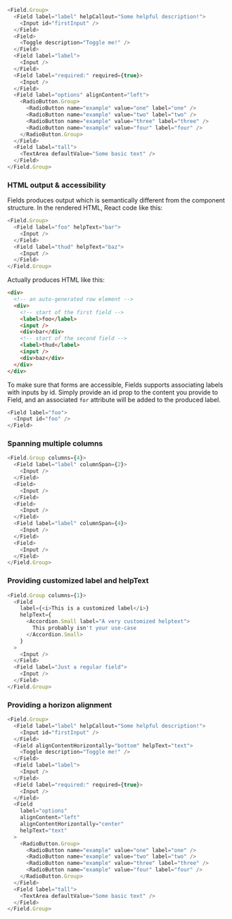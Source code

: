 ```js
<Field.Group>
  <Field label="label" helpCallout="Some helpful description!">
    <Input id="firstInput" />
  </Field>
  <Field>
    <Toggle description="Toggle me!" />
  </Field>
  <Field label="label">
    <Input />
  </Field>
  <Field label="required:" required={true}>
    <Input />
  </Field>
  <Field label="options" alignContent="left">
    <RadioButton.Group>
      <RadioButton name="example" value="one" label="one" />
      <RadioButton name="example" value="two" label="two" />
      <RadioButton name="example" value="three" label="three" />
      <RadioButton name="example" value="four" label="four" />
    </RadioButton.Group>
  </Field>
  <Field label="tall">
    <TextArea defaultValue="Some basic text" />
  </Field>
</Field.Group>
```

### HTML output & accessibility

Fields produces output which is semantically different from the component structure. In the rendered HTML, React code like this:

```js static
<Field.Group>
  <Field label="foo" helpText="bar">
    <Input />
  </Field>
  <Field label="thud" helpText="baz">
    <Input />
  </Field>
</Field.Group>
```

Actually produces HTML like this:

```html
<div>
  <!-- an auto-generated row element -->
  <div>
    <!-- start of the first field -->
    <label>foo</label>
    <input />
    <div>bar</div>
    <!-- start of the second field -->
    <label>thud</label>
    <input />
    <div>baz</div>
  </div>
</div>
```

To make sure that forms are accessible, Fields supports associating labels with inputs by id. Simply provide an id prop to the content you provide to Field, and an associated `for` attribute will be added to the produced label.

```js static
<Field label="foo">
  <Input id="foo" />
</Field>
```

### Spanning multiple columns

```js
<Field.Group columns={4}>
  <Field label="label" columnSpan={2}>
    <Input />
  </Field>
  <Field>
    <Input />
  </Field>
  <Field>
    <Input />
  </Field>
  <Field label="label" columnSpan={4}>
    <Input />
  </Field>
  <Field>
    <Input />
  </Field>
</Field.Group>
```

### Providing customized label and helpText

```js
<Field.Group columns={1}>
  <Field
    label={<i>This is a customized label</i>}
    helpText={
      <Accordion.Small label="A very customized helptext">
        This probably isn't your use-case
      </Accordion.Small>
    }
  >
    <Input />
  </Field>
  <Field label="Just a regular field">
    <Input />
  </Field>
</Field.Group>
```

### Providing a horizon alignment

```js
<Field.Group>
  <Field label="label" helpCallout="Some helpful description!">
    <Input id="firstInput" />
  </Field>
  <Field alignContentHorizontally="bottom" helpText="text">
    <Toggle description="Toggle me!" />
  </Field>
  <Field label="label">
    <Input />
  </Field>
  <Field label="required:" required={true}>
    <Input />
  </Field>
  <Field
    label="options"
    alignContent="left"
    alignContentHorizontally="center"
    helpText="text"
  >
    <RadioButton.Group>
      <RadioButton name="example" value="one" label="one" />
      <RadioButton name="example" value="two" label="two" />
      <RadioButton name="example" value="three" label="three" />
      <RadioButton name="example" value="four" label="four" />
    </RadioButton.Group>
  </Field>
  <Field label="tall">
    <TextArea defaultValue="Some basic text" />
  </Field>
</Field.Group>
```
